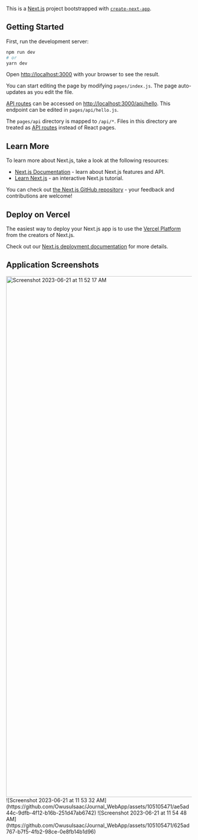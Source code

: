 This is a [Next.js](https://nextjs.org/) project bootstrapped with [`create-next-app`](https://github.com/vercel/next.js/tree/canary/packages/create-next-app).

## Getting Started

First, run the development server:

```bash
npm run dev
# or
yarn dev
```

Open [http://localhost:3000](http://localhost:3000) with your browser to see the result.

You can start editing the page by modifying `pages/index.js`. The page auto-updates as you edit the file.

[API routes](https://nextjs.org/docs/api-routes/introduction) can be accessed on [http://localhost:3000/api/hello](http://localhost:3000/api/hello). This endpoint can be edited in `pages/api/hello.js`.

The `pages/api` directory is mapped to `/api/*`. Files in this directory are treated as [API routes](https://nextjs.org/docs/api-routes/introduction) instead of React pages.

## Learn More

To learn more about Next.js, take a look at the following resources:

- [Next.js Documentation](https://nextjs.org/docs) - learn about Next.js features and API.
- [Learn Next.js](https://nextjs.org/learn) - an interactive Next.js tutorial.

You can check out [the Next.js GitHub repository](https://github.com/vercel/next.js/) - your feedback and contributions are welcome!

## Deploy on Vercel

The easiest way to deploy your Next.js app is to use the [Vercel Platform](https://vercel.com/import?utm_medium=default-template&filter=next.js&utm_source=create-next-app&utm_campaign=create-next-app-readme) from the creators of Next.js.

Check out our [Next.js deployment documentation](https://nextjs.org/docs/deployment) for more details.

## Application Screenshots
<img width="1410" alt="Screenshot 2023-06-21 at 11 52 17 AM" src="https://github.com/OwusuIsaac/Journal_WebApp/assets/105105471/ffce3763-4b3d-445d-8a3a-14cb4b1c31b1">
![Screenshot 2023-06-21 at 11 53 32 AM](https://github.com/OwusuIsaac/Journal_WebApp/assets/105105471/ae5ad44c-9dfb-4f12-b16b-251d47ab6742)
![Screenshot 2023-06-21 at 11 54 48 AM](https://github.com/OwusuIsaac/Journal_WebApp/assets/105105471/625ad767-b7f5-4fb2-98ce-0e8fb14b1d96)





